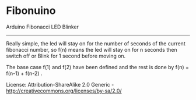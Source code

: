 Fibonuino
========

Arduino Fibonacci LED Blinker

---

Really simple, the led will stay on for the number of seconds of the current fibonacci number, so f(n) means the led will stay on for n seconds then switch off or Blink for 1 second before moving on.

The base case f(1) and f(2) have been defined and the rest is done by f(n) = f(n-1) + f(n-2) .


License:
Attribution-ShareAlike 2.0 Generic - http://creativecommons.org/licenses/by-sa/2.0/
